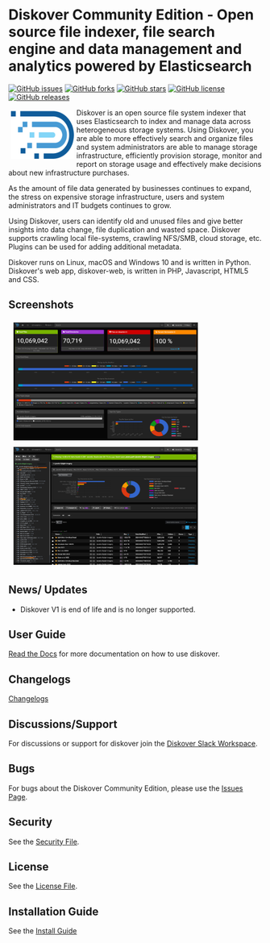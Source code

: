 # Diskover Community Edition - Open source file indexer, file search engine and data management and analytics powered by Elasticsearch

[![GitHub issues](https://img.shields.io/github/issues/diskoverdata/diskover-community)](https://github.com/diskoverdata/diskover-community/issues)
[![GitHub forks](https://img.shields.io/github/forks/diskoverdata/diskover-community)](https://github.com/diskoverdata/diskover-community/network)
[![GitHub stars](https://img.shields.io/github/stars/diskoverdata/diskover-community)](https://github.com/diskoverdata/diskover-community/stargazers)
[![GitHub license](https://img.shields.io/github/license/diskoverdata/diskover-community)](https://github.com/diskoverdata/diskover-community/blob/master/LICENSE)
[![GitHub releases](https://img.shields.io/github/release/diskoverdata/diskover-community)](https://github.com/diskoverdata/diskover-community/releases)

<img align="left" width="125" height="95" src="https://github.com/diskoverdata/diskover-docs/blob/main/source_files/images/diskover_logo_only.png" hspace="5" vspace="5" alt="diskover logo">

Diskover is an open source file system indexer that uses Elasticsearch to index and manage data across heterogeneous storage systems. Using Diskover, you are able to more effectively search and organize files and system administrators are able to manage storage infrastructure, efficiently provision storage, monitor and report on storage usage and effectively make decisions about new infrastructure purchases.

As the amount of file data generated by businesses continues to expand, the stress on expensive storage infrastructure, users and system administrators and IT budgets continues to grow.

Using Diskover, users can identify old and unused files and give better insights into data change, file duplication and wasted space. Diskover supports crawling local file-systems, crawling NFS/SMB, cloud storage, etc. Plugins can be used for adding additional metadata.

Diskover runs on Linux, macOS and Windows 10 and is written in Python. Diskover's web app, diskover-web, is written in PHP, Javascript, HTML5 and CSS.

## Screenshots

<p align="left">
<img width="366" height="234" src="https://github.com/diskoverdata/diskover-docs/blob/main/source_files/images/diskover_ce_v2-3_dashboard.png" hspace="10" vspace="5" alt="diskover-web screenshot 1">
<img width="366" height="234" src="https://github.com/diskoverdata/diskover-docs/blob/main/source_files/images/diskover_ce_v2-3_search_page.png" hspace="10" vspace="5" alt="diskover-web screenshot 2">
</p>

## News/ Updates

- Diskover V1 is end of life and is no longer supported.

## User Guide

[Read the Docs](https://docs.diskoverdata.com/) for more documentation on how to use diskover.

## Changelogs

[Changelogs](https://docs.diskoverdata.com/diskover_changelogs/)

## Discussions/Support

For discussions or support for diskover join the [Diskover Slack Workspace](https://join.slack.com/t/diskoverworkspace/shared_invite/zt-2up4tjux2-eZYt1OFgCeA3kSFQfsU93A).

## Bugs

For bugs about the Diskover Community Edition, please use the [Issues Page](https://github.com/diskoverdata/diskover-community/issues).

## Security

See the [Security File](https://github.com/diskoverdata/diskover-community/blob/master/SECURITY.md).

## License

See the [License File](https://github.com/diskoverdata/diskover-community/blob/master/LICENSE).  

## Installation Guide

See the [Install Guide](https://github.com/diskoverdata/diskover-community/blob/master/INSTALL.md)
